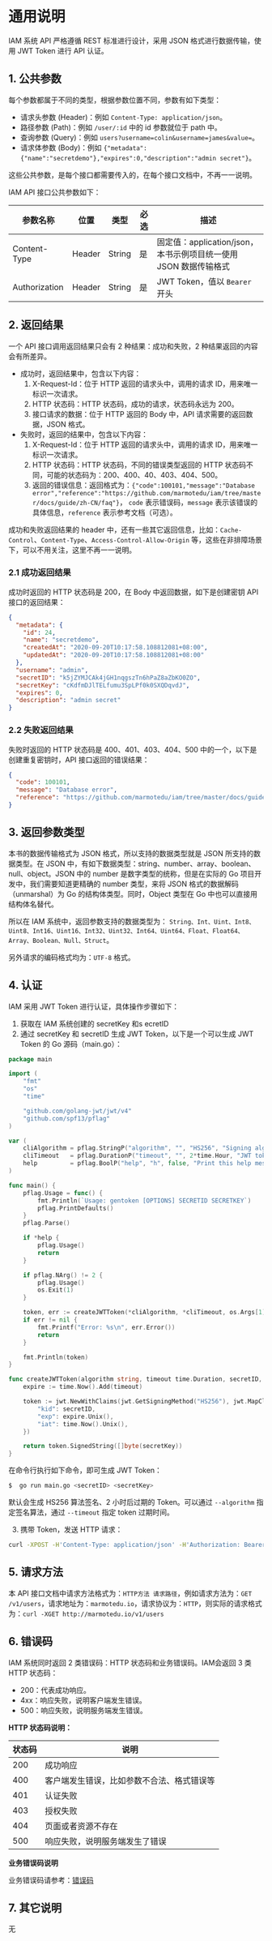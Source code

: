 # 通用说明

IAM 系统 API 严格遵循 REST 标准进行设计，采用 JSON 格式进行数据传输，使用 JWT Token 进行 API 认证。

## 1. 公共参数

每个参数都属于不同的类型，根据参数位置不同，参数有如下类型：
- 请求头参数 (Header)：例如 `Content-Type: application/json`。
- 路径参数 (Path)：例如 `/user/:id` 中的 id 参数就位于 path 中。
- 查询参数 (Query)：例如 `users?username=colin&username=james&value=`。
- 请求体参数 (Body)：例如 `{"metadata":{"name":"secretdemo"},"expires":0,"description":"admin secret"}`。

这些公共参数，是每个接口都需要传入的，在每个接口文档中，不再一一说明。

IAM API 接口公共参数如下：

| 参数名称          | 位置     | 类型     | 必选  | 描述                                          |
|---------------|--------|--------|-----|---------------------------------------------|
| Content-Type  | Header | String | 是   | 固定值：application/json，本书示例项目统一使用 JSON 数据传输格式 |
| Authorization | Header | String | 是   | JWT Token，值以 `Bearer` 开头                    |

## 2. 返回结果

一个 API 接口调用返回结果只会有 2 种结果：成功和失败，2 种结果返回的内容会有所差异。

- 成功时，返回结果中，包含以下内容：
    1. X-Request-Id：位于 HTTP 返回的请求头中，调用的请求 ID，用来唯一标识一次请求。
    2. HTTP 状态码：HTTP 状态码，成功的请求，状态码永远为 200。
    3. 接口请求的数据：位于 HTTP 返回的 Body 中，API 请求需要的返回数据，JSON 格式。
- 失败时，返回的结果中，包含以下内容：
    1. X-Request-Id：位于 HTTP 返回的请求头中，调用的请求 ID，用来唯一标识一次请求。
    2. HTTP 状态码：HTTP 状态码，不同的错误类型返回的 HTTP 状态码不同，可能的状态码为：200、400、40、403、404、500。
    3. 返回的错误信息：返回格式为：`{"code":100101,"message":"Database error","reference":"https://github.com/marmotedu/iam/tree/master/docs/guide/zh-CN/faq"}`， `code` 表示错误码，`message` 表示该错误的具体信息，`reference` 表示参考文档（可选）。

成功和失败返回结果的 header 中，还有一些其它返回信息，比如：`Cache-Control`、`Content-Type`、`Access-Control-Allow-Origin` 等，这些在非排障场景下，可以不用关注，这里不再一一说明。

### 2.1 成功返回结果

成功时返回的 HTTP 状态码是 200，在 Body 中返回数据，如下是创建密钥 API 接口的返回结果：

```json
{
  "metadata": {
    "id": 24,
    "name": "secretdemo",
    "createdAt": "2020-09-20T10:17:58.108812081+08:00",
    "updatedAt": "2020-09-20T10:17:58.108812081+08:00"
  },
  "username": "admin",
  "secretID": "k5jZYMJCAk4jGH1nqgszTn6hPaZ8aZbKO0ZO",
  "secretKey": "cKdfmDJlTELfumu3SpLPf0k0SXQDqvdJ",
  "expires": 0,
  "description": "admin secret"
}
```

### 2.2 失败返回结果

失败时返回的 HTTP 状态码是 400、401、403、404、500 中的一个，以下是创建重复密钥时，API 接口返回的错误结果：

```json
{
  "code": 100101,
  "message": "Database error",
  "reference": "https://github.com/marmotedu/iam/tree/master/docs/guide/zh-CN/faq"
}
```

## 3. 返回参数类型

本书的数据传输格式为 JSON 格式，所以支持的数据类型就是 JSON 所支持的数据类型。在 JSON 中，有如下数据类型：string、number、array、boolean、null、object。JSON 中的 number 是数字类型的统称，但是在实际的 Go 项目开发中，我们需要知道更精确的 number 类型，来将 JSON 格式的数据解码（unmarshal）为 Go 的结构体类型。同时，Object 类型在 Go 中也可以直接用结构体名替代。

所以在 IAM 系统中，返回参数支持的数据类型为：
`String、Int、Uint、Int8、Uint8、Int16、Uint16、Int32、Uint32、Int64、Uint64、Float、Float64、Array、Boolean、Null、Struct`。

另外请求的编码格式均为：`UTF-8` 格式。

## 4. 认证

IAM 采用 JWT Token 进行认证，具体操作步骤如下：

1. 获取在 IAM 系统创建的 secretKey 和s ecretID
2. 通过 secretKey 和 secretID 生成 JWT Token，以下是一个可以生成 JWT Token 的 Go 源码（main.go）：

```go
package main

import (
	"fmt"
	"os"
	"time"

	"github.com/golang-jwt/jwt/v4"
	"github.com/spf13/pflag"
)

var (
	cliAlgorithm = pflag.StringP("algorithm", "", "HS256", "Signing algorithm - possible values are HS256, HS384, HS512")
	cliTimeout   = pflag.DurationP("timeout", "", 2*time.Hour, "JWT token expires time")
	help         = pflag.BoolP("help", "h", false, "Print this help message")
)

func main() {
	pflag.Usage = func() {
		fmt.Println(`Usage: gentoken [OPTIONS] SECRETID SECRETKEY`)
		pflag.PrintDefaults()
	}
	pflag.Parse()

	if *help {
		pflag.Usage()
		return
	}

	if pflag.NArg() != 2 {
		pflag.Usage()
		os.Exit(1)
	}

	token, err := createJWTToken(*cliAlgorithm, *cliTimeout, os.Args[1], os.Args[2])
	if err != nil {
		fmt.Printf("Error: %s\n", err.Error())
		return
	}

	fmt.Println(token)
}

func createJWTToken(algorithm string, timeout time.Duration, secretID, secretKey string) (string, error) {
	expire := time.Now().Add(timeout)

	token := jwt.NewWithClaims(jwt.GetSigningMethod("HS256"), jwt.MapClaims{
		"kid": secretID,
		"exp": expire.Unix(),
		"iat": time.Now().Unix(),
	})

	return token.SignedString([]byte(secretKey))
}
```

在命令行执行如下命令，即可生成 JWT Token：

```bash
$  go run main.go <secretID> <secretKey>
```

默认会生成 HS256 算法签名、2 小时后过期的 Token。可以通过 `--algorithm` 指定签名算法，通过 `--timeout` 指定 token 过期时间。

3. 携带 Token，发送 HTTP 请求：

```bash
curl -XPOST -H'Content-Type: application/json' -H'Authorization: Bearer <Token>' -d'{"metadata":{"name":"secretdemo"},"expires":0,"description":"admin secret"}' http://marmotedu.io:8080/v1/secrets
```
## 5. 请求方法

本 API 接口文档中请求方法格式为：`HTTP方法 请求路径`，例如请求方法为：`GET /v1/users`，请求地址为：`marmotedu.io`，请求协议为：`HTTP`，则实际的请求格式为：`curl -XGET http://marmotedu.io/v1/users`

## 6. 错误码

IAM 系统同时返回 2 类错误码：HTTP 状态码和业务错误码。IAM会返回 3 类 HTTP 状态码：
- 200：代表成功响应。
- 4xx：响应失败，说明客户端发生错误。
- 500：响应失败，说明服务端发生错误。

**HTTP 状态码说明：**

| 状态码 | 说明                                       |
| ------ | ------------------------------------------ |
| 200    | 成功响应                                   |
| 400    | 客户端发生错误，比如参数不合法、格式错误等 |
| 401    | 认证失败                                   |
| 403    | 授权失败                                   |
| 404    | 页面或者资源不存在                         |
| 500    | 响应失败，说明服务端发生了错误             |

**业务错误码说明**

业务错误码请参考：[错误码](./error_code.md)

## 7. 其它说明

无
